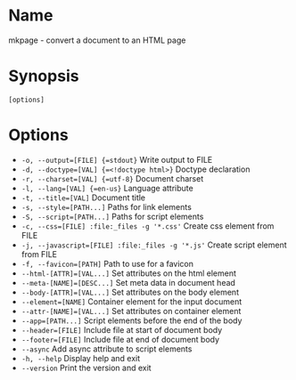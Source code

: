 # Name

mkpage - convert a document to an HTML page

# Synopsis

```
[options]
```

# Options

* `-o, --output=[FILE] {=stdout}` Write output to FILE
* `-d, --doctype=[VAL] {=<!doctype html>}` Doctype declaration
* `-r, --charset=[VAL] {=utf-8}` Document charset
* `-l, --lang=[VAL] {=en-us}` Language attribute 
* `-t, --title=[VAL]` Document title
* `-s, --style=[PATH...]` Paths for link elements
* `-S, --script=[PATH...]` Paths for script elements
* `-c, --css=[FILE] :file:_files -g '*.css'` Create css element from FILE
* `-j, --javascript=[FILE] :file:_files -g '*.js'` Create script element from FILE
* `-f, --favicon=[PATH]` Path to use for a favicon
* `--html-[ATTR]=[VAL...]` Set attributes on the html element
* `--meta-[NAME]=[DESC...]` Set meta data in document head
* `--body-[ATTR]=[VAL...]` Set attributes on the body element
* `--element=[NAME]` Container element for the input document 
* `--attr-[NAME]=[VAL...]` Set attributes on container element
* `--app=[PATH...]` Script elements before the end of the body
* `--header=[FILE]` Include file at start of document body
* `--footer=[FILE]` Include file at end of document body
* `--async` Add async attribute to script elements
* `-h, --help` Display help and exit
* `--version` Print the version and exit


